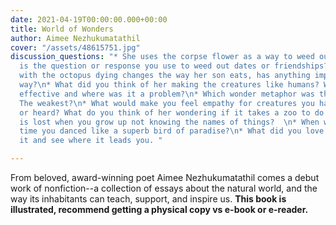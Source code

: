 ```yaml
---
date: 2021-04-19T00:00:00.000+00:00
title: World of Wonders
author: Aimee Nezhukumatathil
cover: "/assets/48615751.jpg"
discussion_questions: "* She uses the corpse flower as a way to weed out dates. What
  is the question or response you use to weed out dates or friendships?\n* The experience
  with the octopus dying changes the way her son eats, has anything impacted you that
  way?\n* What did you think of her making the creatures like humans? Where was that
  effective and where was it a problem?\n* Which wonder metaphor was the strongest?
  The weakest?\n* What would make you feel empathy for creatures you have not seen
  or heard? What do you think of her wondering if it takes a zoo to do so?\n* What
  is lost when you grow up not knowing the names of things?  \n* When was the last
  time you danced like a superb bird of paradise?\n* What did you love as a kid? Draw
  it and see where it leads you. "

---
```

From beloved, award-winning poet Aimee Nezhukumatathil comes a debut work of nonfiction--a collection of essays about the natural world, and the way its inhabitants can teach, support, and inspire us. **This book is illustrated, recommend getting a physical copy vs e-book or e-reader.**